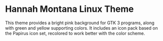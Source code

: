 # Hannah Montana Linux Theme
This theme provides a bright pink background for GTK 3 programs, along with green and yellow supporting colors. 
It includes an icon pack based on the Papirus icon set, recolored to work better with the color scheme.
